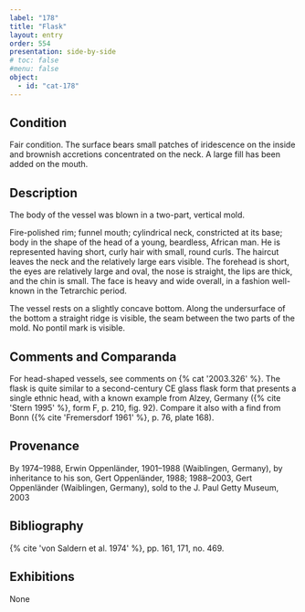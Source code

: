 ```yaml
---
label: "178"
title: "Flask"
layout: entry
order: 554
presentation: side-by-side
# toc: false
#menu: false 
object:
  - id: "cat-178"
---
```


## Condition

Fair condition. The surface bears small patches of iridescence on the inside and brownish accretions concentrated on the neck. A large fill has been added on the mouth.

## Description

The body of the vessel was blown in a two-part, vertical mold.

Fire-polished rim; funnel mouth; cylindrical neck, constricted at its base; body in the shape of the head of a young, beardless, African man. He is represented having short, curly hair with small, round curls. The haircut leaves the neck and the relatively large ears visible. The forehead is short, the eyes are relatively large and oval, the nose is straight, the lips are thick, and the chin is small. The face is heavy and wide overall, in a fashion well-known in the Tetrarchic period.

The vessel rests on a slightly concave bottom. Along the undersurface of the bottom a straight ridge is visible, the seam between the two parts of the mold. No pontil mark is visible.

## Comments and Comparanda

For head-shaped vessels, see comments on {% cat '2003.326' %}. The flask is quite similar to a second-century CE glass flask form that presents a single ethnic head, with a known example from Alzey, Germany ({% cite 'Stern 1995' %}, form F, p. 210, fig. 92). Compare it also with a find from Bonn ({% cite 'Fremersdorf 1961' %}, p. 76, plate 168).

## Provenance

By 1974–1988, Erwin Oppenländer, 1901–1988 (Waiblingen, Germany), by inheritance to his son, Gert Oppenländer, 1988; 1988–2003, Gert Oppenländer (Waiblingen, Germany), sold to the J. Paul Getty Museum, 2003

## Bibliography

{% cite 'von Saldern et al. 1974' %}, pp. 161, 171, no. 469.

## Exhibitions

None